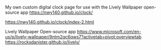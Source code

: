 My own custom digital clock page for use with the Lively Wallpaper open-source app
https://nwy140.github.io/clock/

https://nwy140.github.io/clock/index-2.html

Lively Wallpaper Open-source app
https://www.microsoft.com/en-us/p/lively-wallpaper/9ntm2qc6qws7?activetab=pivot:overviewtab
https://rocksdanister.github.io/lively/


